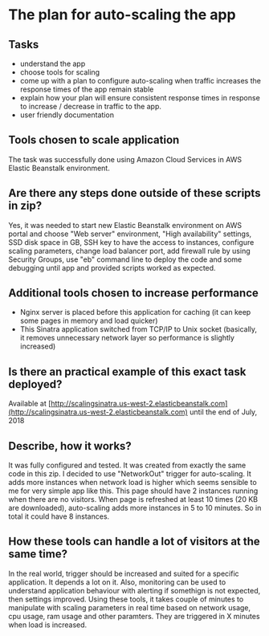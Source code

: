 # The plan for auto-scaling the app #

## Tasks ##
- understand the app
- choose tools for scaling
- come up with a plan to configure auto-scaling when traffic increases the response times of the app remain stable
- explain how your plan will ensure consistent response times in response to increase / decrease in traffic to the app.
- user friendly documentation

## Tools chosen to scale application ##
The task was successfully done using Amazon Cloud Services in AWS Elastic Beanstalk environment. 

## Are there any steps done outside of these scripts in zip? ##
Yes, it was needed to start new Elastic Beanstalk environment on AWS portal and choose "Web server" environment, "High availability" settings, SSD disk space in GB, SSH key to have the access to instances, configure scaling parameters, change load balancer port, add firewall rule by using Security Groups, use "eb" command line to deploy the code and some debugging until app and provided scripts worked as expected.

## Additional tools chosen to increase performance ##
- Nginx server is placed before this application for caching (it can keep some pages in memory and load quicker) 
- This Sinatra application switched from TCP/IP to Unix socket (basically, it removes unnecessary network layer so performance is slightly increased)

## Is there an practical example of this exact task deployed? ##
Available at [http://scalingsinatra.us-west-2.elasticbeanstalk.com](http://scalingsinatra.us-west-2.elasticbeanstalk.com) until the end of July, 2018

## Describe, how it works? ##
It was fully configured and tested. It was created from exactly the same code in this zip.
I decided to use "NetworkOut" trigger for auto-scaling. It adds more instances when network load is higher which seems sensible to me for very simple app like this.
This page should have 2 instances running when there are no visitors.
When page is refreshed at least 10 times (20 KB are downloaded), auto-scaling adds more instances in 5 to 10 minutes. So in total it could have 8 instances.

## How these tools can handle a lot of visitors at the same time? ##
In the real world, trigger should be increased and suited for a specific application. It depends a lot on it. Also, monitoring can be used to understand application behaviour with alerting if somethign is not expected, then settings improved.
Using these tools, it takes couple of minutes to manipulate with scaling parameters in real time based on network usage, cpu usage, ram usage and other paramters. They are triggered in X minutes when load is increased.
